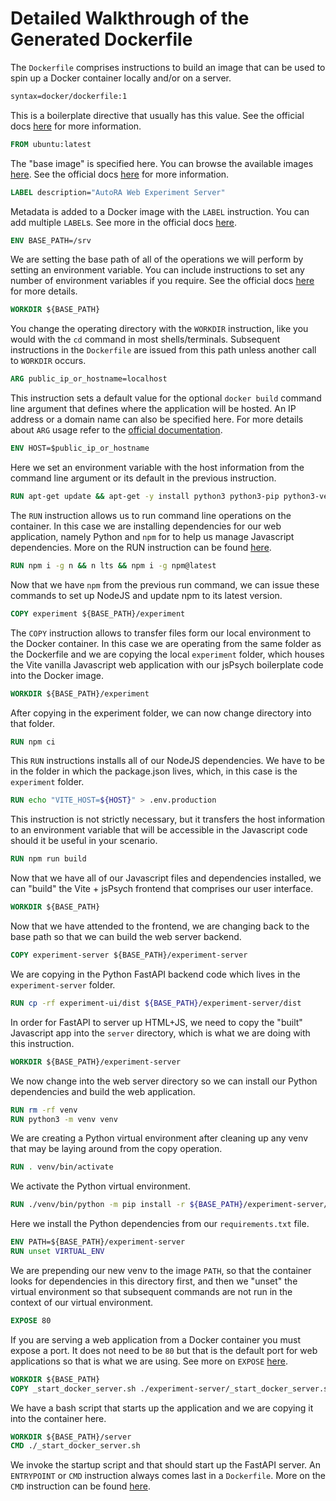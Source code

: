# Detailed Walkthrough of the Generated Dockerfile

The `Dockerfile` comprises instructions to build an image that can be used to spin up a Docker container locally and/or on a server.

```Dockerfile
syntax=docker/dockerfile:1
```
This is a boilerplate directive that usually has this value. See the official docs [here](https://docs.docker.com/reference/dockerfile/#syntax) for more information.

```Dockerfile
FROM ubuntu:latest
```
The "base image" is specified here. You can browse the available images [here](https://hub.docker.com/search?q=&type=image&image_filter=official&_gl=1*1732611*_ga*MTU0MTYzMTMwNi4xNzIyNjI3ODMz*_ga_XJWPQMJYHQ*MTcyMjYyNzgzMy4xLjEuMTcyMjYyODU1My42MC4wLjA.). See the official docs [here](https://docs.docker.com/reference/dockerfile/#from) for more information.

```Dockerfile
LABEL description="AutoRA Web Experiment Server"
```
Metadata is added to a Docker image with the `LABEL` instruction. You can add multiple `LABEL`s. See more in the official docs [here](https://docs.docker.com/reference/dockerfile/#label).

```Dockerfile
ENV BASE_PATH=/srv
```
We are setting the base path of all of the operations we will perform by setting an environment variable. You can include instructions to set any number of environment variables if you require. See the official docs [here](https://docs.docker.com/reference/dockerfile/#env) for more details.

```Dockerfile
WORKDIR ${BASE_PATH}
```
You change the operating directory with the `WORKDIR` instruction, like you would with the `cd` command in most shells/terminals. Subsequent instructions in the `Dockerfile` are issued from this path unless another call to `WORKDIR` occurs.

```Dockerfile
ARG public_ip_or_hostname=localhost
```
This instruction sets a default value for the optional `docker build` command line argument that defines where the application will be hosted. An IP address or a domain name can also be specified here. For more details about `ARG` usage refer to the [official documentation](https://docs.docker.com/reference/dockerfile/#arg).

```Dockerfile
ENV HOST=$public_ip_or_hostname
```
Here we set an environment variable with the host information from the command line argument or its default in the previous instruction.

```Dockerfile
RUN apt-get update && apt-get -y install python3 python3-pip python3-venv npm curl
```
The `RUN` instruction allows us to run command line operations on the container. In this case we are installing dependencies for our web application, namely Python and `npm` for to help us manage Javascript dependencies. More on the RUN instruction can be found [here](https://docs.docker.com/reference/dockerfile/#run).

```Dockerfile
RUN npm i -g n && n lts && npm i -g npm@latest
```
Now that we have `npm` from the previous run command, we can issue these commands to set up NodeJS and update npm to its latest version.

```Dockerfile
COPY experiment ${BASE_PATH}/experiment
```
The `COPY` instruction allows to transfer files form our local environment to the Docker container. In this case we are operating from the same folder as the Dockerfile and we are copying the local `experiment` folder, which houses the Vite vanilla Javascript web application with our jsPsych boilerplate code into the Docker image.

```Dockerfile
WORKDIR ${BASE_PATH}/experiment
```
After copying in the experiment folder, we can now change directory into that folder.

```Dockerfile
RUN npm ci
```
This `RUN` instructions installs all of our NodeJS dependencies. We have to be in the folder in which the package.json lives, which, in this case is the `experiment` folder.

```Dockerfile
RUN echo "VITE_HOST=${HOST}" > .env.production
```
This instruction is not strictly necessary, but it transfers the host information to an environment variable that will be accessible in the Javascript code should it be useful in your scenario.

```Dockerfile
RUN npm run build
```
Now that we have all of our Javascript files and dependencies installed, we can "build" the Vite + jsPsych frontend that comprises our user interface.

```Dockerfile
WORKDIR ${BASE_PATH}
```
Now that we have attended to the frontend, we are changing back to the base path so that we can build the web server backend.

```Dockerfile
COPY experiment-server ${BASE_PATH}/experiment-server
```
We are copying in the Python FastAPI backend code which lives in the `experiment-server` folder.

```Dockerfile
RUN cp -rf experiment-ui/dist ${BASE_PATH}/experiment-server/dist
```
In order for FastAPI to server up HTML+JS, we need to copy the "built" Javascript app into the `server` directory, which is what we are doing with this instruction.

```Dockerfile
WORKDIR ${BASE_PATH}/experiment-server
```
We now change into the web server directory so we can install our Python dependencies and build the web application.

```Dockerfile
RUN rm -rf venv
RUN python3 -m venv venv
```
We are creating a Python virtual environment after cleaning up any venv that may be laying around from the copy operation.

```Dockerfile
RUN . venv/bin/activate
```
We activate the Python virtual environment.

```Dockerfile
RUN ./venv/bin/python -m pip install -r ${BASE_PATH}/experiment-server/requirements.txt
```
Here we install the Python dependencies from our `requirements.txt` file.

```Dockerfile
ENV PATH=${BASE_PATH}/experiment-server
RUN unset VIRTUAL_ENV
```
We are prepending our new venv to the image `PATH`, so that the container looks for dependencies in this directory first, and then we "unset" the virtual environment so that subsequent commands are not run in the context of our virtual environment.

```Dockerfile
EXPOSE 80
```
If you are serving a web application from a Docker container you must expose a port. It does not need to be `80` but that is the default port for web applications so that is what we are using. See more on `EXPOSE` [here](https://docs.docker.com/reference/dockerfile/#expose).

```Dockerfile
WORKDIR ${BASE_PATH}
COPY _start_docker_server.sh ./experiment-server/_start_docker_server.sh
```
We have a bash script that starts up the application and we are copying it into the container here.

```Dockerfile
WORKDIR ${BASE_PATH}/server
CMD ./_start_docker_server.sh
```
We invoke the startup script and that should start up the FastAPI server. An `ENTRYPOINT` or `CMD` instruction always comes last in a `Dockerfile`. More on the `CMD` instruction can be found [here](https://docs.docker.com/reference/dockerfile/#cmd).